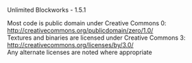 Unlimited Blockworks - 1.5.1 	 

Most code is public domain under Creative Commons 0: http://creativecommons.org/publicdomain/zero/1.0/ 	 
Textures and binaries are licensed under Creative Commons 3: http://creativecommons.org/licenses/by/3.0/ 	 
Any alternate licenses are noted where appropriate 